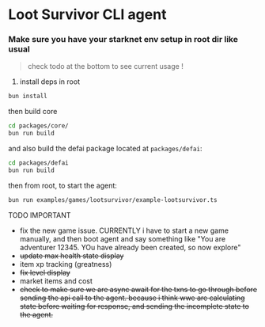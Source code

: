 # Loot Survivor CLI agent

### Make sure you have your starknet env setup in root dir like usual

> check todo at the bottom to see current usage !

1. install deps in root

```bash
bun install
```

then build core

```bash
cd packages/core/
bun run build
```

and also build the defai package located at `packages/defai`:

```bash
cd packages/defai
bun run build
```

then from root, to start the agent:

```bash
bun run examples/games/lootsurvivor/example-lootsurvivor.ts
```

TODO IMPORTANT

- fix the new game issue. CURRENTLY i have to start a new game manually, and
  then boot agent and say something like "You are adventurer 12345. YOu have
  already been created, so now explore"
- ~~update max health state display~~
- item xp tracking (greatness)
- ~~fix level display~~
- market items and cost
- ~~check to make sure we are async await for the txns to go through before
  sending the api call to the agent. because i think wwe are calculating state
  before waiting for response, and sending the incomplete state to the agent.~~

